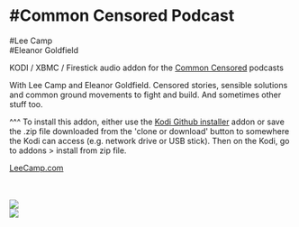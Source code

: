 #Common Censored Podcast<br>
=============================
#Lee Camp<br>
#Eleanor Goldfield<br>

KODI / XBMC / Firestick audio addon for the <a href="https://commoncensored.libsyn.com">Common Censored</a> podcasts<br>

With Lee Camp and Eleanor Goldfield. Censored stories, sensible solutions and common ground movements to fight and build. And sometimes other stuff too.<br>

^^^ To install this addon, either use the <a href="https://www.tvaddons.co/github-browser-kodi/">Kodi Github installer</a> addon or save the .zip file downloaded from the 'clone or download' button to somewhere the Kodi can access (e.g. network drive or USB stick). Then on the Kodi, go to addons > install from zip file.<br>

<a href="https://leecamp.com">LeeCamp.com</a><br>
<a href="https://commoncensored.libsyn.com"></a><br>
<a href="https://www.artkillingapathy.com"></a><br>

<a href="https://leecamp.com/"><img src="https://secureimg.stitcher.com/feedimagesplain328/181389.jpg"><br><a href="http://www.kodi.tv"><img src="https://kodi.tv/sites/default/files/page/field_image/about--devices.jpg">
